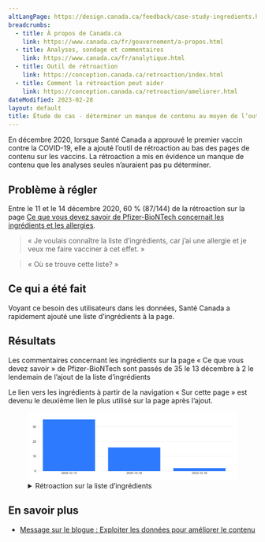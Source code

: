 ```yaml
---
altLangPage: https://design.canada.ca/feedback/case-study-ingredients.html
breadcrumbs:
  - title: À propos de Canada.ca
    link: https://www.canada.ca/fr/gouvernement/a-propos.html
  - title: Analyses, sondage et commentaires
    link: https://www.canada.ca/fr/analytique.html
  - title: Outil de rétroaction
    link: https://conception.canada.ca/retroaction/index.html
  - title: Comment la rétroaction peut aider
    link: https://conception.canada.ca/retroaction/ameliorer.html		
dateModified: 2023-02-28
layout: default
title: Étude de cas - déterminer un manque de contenu au moyen de l’outil de rétroaction sur la page
---
```


En décembre 2020, lorsque Santé Canada a approuvé le premier vaccin contre la COVID-19, elle a ajouté l’outil de rétroaction au bas des pages de contenu sur les vaccins. La rétroaction a mis en évidence un manque de contenu que les analyses seules n’auraient pas pu déterminer.

## Problème à régler

Entre le 11 et le 14 décembre 2020, 60 % (87/144) de la rétroaction sur la page [Ce que vous devez savoir de Pfizer-BioNTech concernait les ingrédients et les allergies](https://www.canada.ca/en/health-canada/services/drugs-health-products/covid19-industry/drugs-vaccines-treatments/vaccines/pfizer-biontech.html).

> «&nbsp;Je voulais connaître la liste d’ingrédients, car j’ai une allergie et je veux me faire vacciner à cet effet.&nbsp;»

> «&nbsp;Où se trouve cette liste?&nbsp;»

## Ce qui a été fait

Voyant ce besoin des utilisateurs dans les données, Santé Canada a rapidement ajouté une liste d’ingrédients à la page.

## Résultats

Les commentaires concernant les ingrédients sur la page «&nbsp;Ce que vous devez savoir&nbsp;» de Pfizer-BioNTech sont passés de 35 le 13 décembre à 2 le lendemain de l’ajout de la liste d’ingrédients

Le lien vers les ingrédients à partir de la navigation «&nbsp;Sur cette page&nbsp;» est devenu le deuxième lien le plus utilisé sur la page après l’ajout.

<figure class="gc-complex-img" role="group">
	<img alt="Une longue description peut être trouvée après l'image." src="./images/action-2.png" />
	<figcaption>
		<details>
			<summary>Rétroaction sur la liste d’ingrédients</summary>
			<table class="table">
				<tr>
					<th>Date</th>
					<th>Nombre de commentaires sur les ingrédients et les allergies</th>
				</tr>
				<tr>
          <td>13 décembre 2020</td>
          <td>35</td>
				</tr>
				<tr>
          <td>14 décembre 2020</td>
          <td>16</td>
				</tr>
				<tr>
          <td>15 décembre 2020</td>
          <td>2</td>
				</tr>
			</table>
		</details>
	</figcaption>
</figure>

## En savoir plus

* [Message sur le blogue&nbsp;: Exploiter les données pour améliorer le contenu](https://blogue.canada.ca/2021/02/04/les-donnees-a-laction.html)
